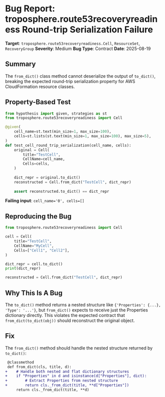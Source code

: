 # Bug Report: troposphere.route53recoveryreadiness Round-trip Serialization Failure

**Target**: `troposphere.route53recoveryreadiness.Cell`, `ResourceSet`, `RecoveryGroup`
**Severity**: Medium
**Bug Type**: Contract
**Date**: 2025-08-19

## Summary

The `from_dict()` class method cannot deserialize the output of `to_dict()`, breaking the expected round-trip serialization property for AWS CloudFormation resource classes.

## Property-Based Test

```python
from hypothesis import given, strategies as st
from troposphere.route53recoveryreadiness import Cell

@given(
    cell_name=st.text(min_size=1, max_size=100),
    cells=st.lists(st.text(min_size=1, max_size=100), max_size=5),
)
def test_cell_round_trip_serialization(cell_name, cells):
    original = Cell(
        title="TestCell",
        CellName=cell_name,
        Cells=cells,
    )
    
    dict_repr = original.to_dict()
    reconstructed = Cell.from_dict("TestCell", dict_repr)
    
    assert reconstructed.to_dict() == dict_repr
```

**Failing input**: `cell_name='0', cells=[]`

## Reproducing the Bug

```python
from troposphere.route53recoveryreadiness import Cell

cell = Cell(
    title="TestCell", 
    CellName="MyCell",
    Cells=["Cell1", "Cell2"],
)

dict_repr = cell.to_dict()
print(dict_repr)

reconstructed = Cell.from_dict("TestCell", dict_repr)
```

## Why This Is A Bug

The `to_dict()` method returns a nested structure like `{'Properties': {...}, 'Type': '...'}`, but `from_dict()` expects to receive just the Properties dictionary directly. This violates the expected contract that `from_dict(to_dict(obj))` should reconstruct the original object.

## Fix

The `from_dict()` method should handle the nested structure returned by `to_dict()`:

```diff
 @classmethod
 def from_dict(cls, title, d):
+    # Handle both nested and flat dictionary structures
+    if "Properties" in d and isinstance(d["Properties"], dict):
+        # Extract Properties from nested structure
+        return cls._from_dict(title, **d["Properties"])
     return cls._from_dict(title, **d)
```
